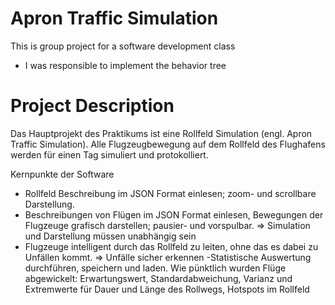 # Apron Traffic Simulation

This is group project for a software development class
- I was responsible to implement the behavior tree


# Project Description

Das Hauptprojekt des Praktikums ist eine Rollfeld Simulation
(engl. Apron Traffic Simulation). Alle Flugzeugbewegung auf
dem Rollfeld des Flughafens werden für einen Tag simuliert
und protokolliert.

Kernpunkte der Software
- Rollfeld Beschreibung im JSON Format einlesen; zoom-
und scrollbare Darstellung.
- Beschreibungen von Flügen im JSON Format einlesen,
Bewegungen der Flugzeuge grafisch darstellen; pausier-
und vorspulbar.
⇒ Simulation und Darstellung müssen unabhängig sein
- Flugzeuge intelligent durch das Rollfeld zu leiten, ohne das
es dabei zu Unfällen kommt. ⇒ Unfälle sicher erkennen
-Statistische Auswertung durchführen, speichern und laden.
Wie pünktlich wurden Flüge abgewickelt: Erwartungswert,
Standardabweichung, Varianz und Extremwerte für Dauer
und Länge des Rollwegs, Hotspots im Rollfeld
